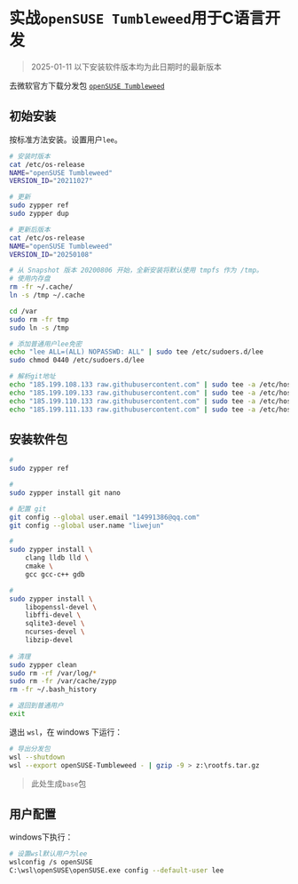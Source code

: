 ﻿# 实战`openSUSE Tumbleweed`用于C语言开发

> 2025-01-11  以下安装软件版本均为此日期时的最新版本

去微软官方下载分发包 [`openSUSE Tumbleweed`](https://aka.ms/wsl-opensuse-tumbleweed)

## 初始安装

按标准方法安装。设置用户`lee`。

```bash
# 安装时版本
cat /etc/os-release
NAME="openSUSE Tumbleweed"
VERSION_ID="20211027"

# 更新
sudo zypper ref
sudo zypper dup

# 更新后版本
cat /etc/os-release
NAME="openSUSE Tumbleweed"
VERSION_ID="20250108"

# 从 Snapshot 版本 20200806 开始，全新安装将默认使用 tmpfs 作为 /tmp。
# 使用内存盘
rm -fr ~/.cache/
ln -s /tmp ~/.cache

cd /var
sudo rm -fr tmp
sudo ln -s /tmp

# 添加普通用户lee免密
echo "lee ALL=(ALL) NOPASSWD: ALL" | sudo tee /etc/sudoers.d/lee
sudo chmod 0440 /etc/sudoers.d/lee

# 解析git地址 
echo "185.199.108.133 raw.githubusercontent.com" | sudo tee -a /etc/hosts
echo "185.199.109.133 raw.githubusercontent.com" | sudo tee -a /etc/hosts
echo "185.199.110.133 raw.githubusercontent.com" | sudo tee -a /etc/hosts
echo "185.199.111.133 raw.githubusercontent.com" | sudo tee -a /etc/hosts
```

## 安装软件包
```bash
#
sudo zypper ref

# 
sudo zypper install git nano 

# 配置 git
git config --global user.email "14991386@qq.com"
git config --global user.name "liwejun"

#
sudo zypper install \
	clang lldb lld \
	cmake \
	gcc gcc-c++ gdb

#
sudo zypper install \
	libopenssl-devel \
	libffi-devel \
	sqlite3-devel \
	ncurses-devel \
	libzip-devel
	
# 清理
sudo zypper clean
sudo rm -rf /var/log/*
sudo rm -fr /var/cache/zypp
rm -fr ~/.bash_history

# 退回到普通用户
exit
```

退出 `wsl`，在 windows 下运行：

```bash
# 导出分发包
wsl --shutdown
wsl --export openSUSE-Tumbleweed - | gzip -9 > z:\rootfs.tar.gz
```

> 此处生成`base`包

## 用户配置

windows下执行：

```bash
# 设置wsl默认用户为lee
wslconfig /s openSUSE
C:\wsl\openSUSE\openSUSE.exe config --default-user lee
```

